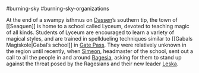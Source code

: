 #burning-sky #burning-sky-organizations

At the end of a swampy isthmus on [Dassen](./Dassen.md)’s southern tip, the town of [[Seaquen]] is home to a school called Lyceum, devoted to teaching magic of all kinds. Students of Lyceum are encouraged to learn a variety of magical styles, and are trained in spelldueling techniques similar to [[Gabals Magiskole|Gabal’s school]] in [Gate Pass](./Gate%20Pass.md). They were relatively unknown in the region until recently, when [Simeon](./Simeon%20Gohannach.md), headmaster of the school, sent out a call to all the people in and around [Ragesia](./Ragesia.md), asking for them to stand up against the
threat posed by the Ragesians and their new leader [Leska](./Leska.md).

